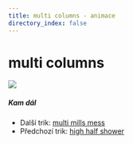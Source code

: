 ```yaml
---
title: multi columns - animace
directory_index: false
---
```


# multi columns

![](/animace/img/multi-columns.gif)

##### Kam dál

- Další trik: [multi mills mess](multi-mills-mess.html "Další trik multi mills mess")
- Předchozí trik: [high half shower](high-half-shower.html "Předchozí trik high half shower")

